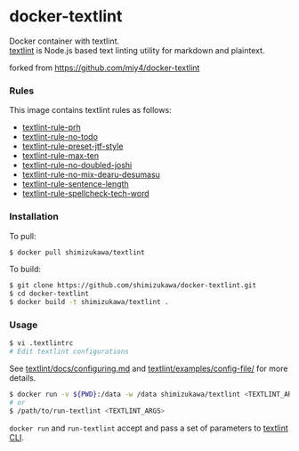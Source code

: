 docker-textlint
==========

Docker container with textlint.  
[textlint](http://textlint.github.io/) is Node.js based text linting utility for markdown and plaintext.

forked from https://github.com/miy4/docker-textlint

### Rules

This image contains textlint rules as follows:

- [textlint-rule-prh](https://www.npmjs.com/package/textlint-rule-prh)
- [textlint-rule-no-todo](https://www.npmjs.com/package/textlint-rule-no-todo)
- [textlint-rule-preset-jtf-style](https://www.npmjs.com/package/textlint-rule-preset-jtf-style)
- [textlint-rule-max-ten](https://www.npmjs.com/package/textlint-rule-max-ten)
- [textlint-rule-no-doubled-joshi](https://www.npmjs.com/package/textlint-rule-no-doubled-joshi)
- [textlint-rule-no-mix-dearu-desumasu](https://www.npmjs.com/package/textlint-rule-no-mix-dearu-desumasu)
- [textlint-rule-sentence-length](https://www.npmjs.com/package/textlint-rule-sentence-length)
- [textlint-rule-spellcheck-tech-word](https://www.npmjs.com/package/textlint-rule-spellcheck-tech-word)

### Installation

To pull:

```sh
$ docker pull shimizukawa/textlint
```

To build:

```sh
$ git clone https://github.com/shimizukawa/docker-textlint.git
$ cd docker-textlint
$ docker build -t shimizukawa/textlint .
```

### Usage

```sh
$ vi .textlintrc
# Edit textlint configurations
```

See [textlint/docs/configuring.md](https://github.com/textlint/textlint/blob/master/docs/configuring.md) and [textlint/examples/config-file/](https://github.com/textlint/textlint/blob/master/examples/config-file) for more details.

```sh
$ docker run -v ${PWD}:/data -w /data shimizukawa/textlint <TEXTLINT_ARGS>
# or
$ /path/to/run-textlint <TEXTLINT_ARGS>
```

`docker run` and `run-textlint` accept and pass a set of parameters to [textlint CLI](https://github.com/textlint/textlint#cli).
